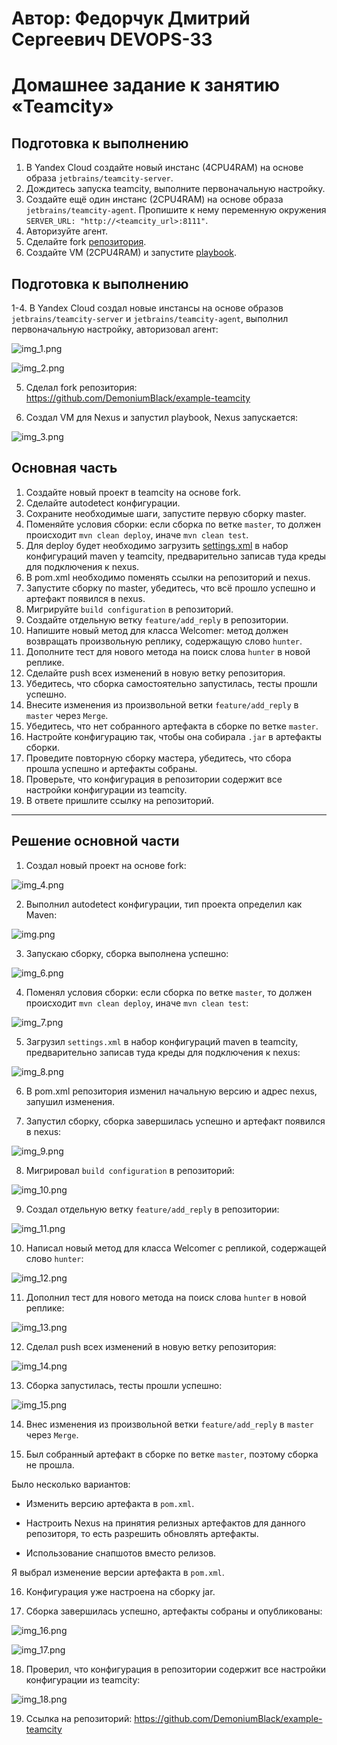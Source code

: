 # Автор: Федорчук Дмитрий Сергеевич DEVOPS-33

# Домашнее задание к занятию «Teamcity»

## Подготовка к выполнению

1. В Yandex Cloud создайте новый инстанс (4CPU4RAM) на основе образа `jetbrains/teamcity-server`.
2. Дождитесь запуска teamcity, выполните первоначальную настройку.
3. Создайте ещё один инстанс (2CPU4RAM) на основе образа `jetbrains/teamcity-agent`. Пропишите к нему переменную окружения `SERVER_URL: "http://<teamcity_url>:8111"`.
4. Авторизуйте агент.
5. Сделайте fork [репозитория](https://github.com/aragastmatb/example-teamcity).
6. Создайте VM (2CPU4RAM) и запустите [playbook](./infrastructure).

## Подготовка к выполнению

1-4. В Yandex Cloud создал новые инстансы на основе образов `jetbrains/teamcity-server` и `jetbrains/teamcity-agent`, выполнил первоначальную настройку, авторизовал агент:

![img_1.png](IMG/img_1.png)

![img_2.png](IMG/img_2.png)

5. Сделал fork репозитория: https://github.com/DemoniumBlack/example-teamcity

6. Создал VM для Nexus и запустил playbook, Nexus запускается:

![img_3.png](IMG/img_3.png)

## Основная часть

1. Создайте новый проект в teamcity на основе fork.
2. Сделайте autodetect конфигурации.
3. Сохраните необходимые шаги, запустите первую сборку master.
4. Поменяйте условия сборки: если сборка по ветке `master`, то должен происходит `mvn clean deploy`, иначе `mvn clean test`.
5. Для deploy будет необходимо загрузить [settings.xml](./teamcity/settings.xml) в набор конфигураций maven у teamcity, предварительно записав туда креды для подключения к nexus.
6. В pom.xml необходимо поменять ссылки на репозиторий и nexus.
7. Запустите сборку по master, убедитесь, что всё прошло успешно и артефакт появился в nexus.
8. Мигрируйте `build configuration` в репозиторий.
9. Создайте отдельную ветку `feature/add_reply` в репозитории.
10. Напишите новый метод для класса Welcomer: метод должен возвращать произвольную реплику, содержащую слово `hunter`.
11. Дополните тест для нового метода на поиск слова `hunter` в новой реплике.
12. Сделайте push всех изменений в новую ветку репозитория.
13. Убедитесь, что сборка самостоятельно запустилась, тесты прошли успешно.
14. Внесите изменения из произвольной ветки `feature/add_reply` в `master` через `Merge`.
15. Убедитесь, что нет собранного артефакта в сборке по ветке `master`.
16. Настройте конфигурацию так, чтобы она собирала `.jar` в артефакты сборки.
17. Проведите повторную сборку мастера, убедитесь, что сбора прошла успешно и артефакты собраны.
18. Проверьте, что конфигурация в репозитории содержит все настройки конфигурации из teamcity.
19. В ответе пришлите ссылку на репозиторий.

---

## Решение основной части

1. Создал новый проект на основе fork:

![img_4.png](IMG/img_4.png)

2. Выполнил autodetect конфигурации, тип проекта определил как Maven:

![img.png](IMG/img_5.png)

3. Запускаю сборку, сборка выполнена успешно:

![img_6.png](IMG/img_6.png)

4. Поменял условия сборки: если сборка по ветке `master`, то должен происходит `mvn clean deploy`, иначе `mvn clean test`:

![img_7.png](IMG/img_7.png)

5. Загрузил `settings.xml` в набор конфигураций maven в teamcity, предварительно записав туда креды для подключения к nexus:

![img_8.png](IMG/img_8.png)

6. В pom.xml репозитория изменил начальную версию и адрес nexus, запушил изменения.

7. Запустил сборку, сборка завершилась успешно и артефакт появился в nexus:

![img_9.png](IMG/img_9.png)

8. Мигрировал `build configuration` в репозиторий:

![img_10.png](IMG/img_10.png)

9. Создал отдельную ветку `feature/add_reply` в репозитории:

![img_11.png](IMG/img_11.png)

10. Написал новый метод для класса Welcomer с репликой, содержащей слово `hunter`:

![img_12.png](IMG/img_12.png)

11. Дополнил тест для нового метода на поиск слова `hunter` в новой реплике:

![img_13.png](IMG/img_13.png)

12. Сделал push всех изменений в новую ветку репозитория:

![img_14.png](IMG/img_14.png)

13. Сборка запустилась, тесты прошли успешно:

![img_15.png](IMG/img_15.png)

14. Внес изменения из произвольной ветки `feature/add_reply` в `master` через `Merge`.

15. Был собранный артефакт в сборке по ветке `master`, поэтому сборка не прошла.

Было несколько вариантов:

* Изменить версию артефакта в `pom.xml`.

* Настроить Nexus на принятия релизных артефактов для данного репозиторя, то есть разрешить обновлять артефакты. 

* Использование снапшотов вместо релизов.

Я выбрал изменение версии артефакта в `pom.xml`.

16. Конфигурация уже настроена на сборку jar.

17. Сборка завершилась успешно, артефакты собраны и опубликованы:

![img_16.png](IMG/img_16.png)

![img_17.png](IMG/img_17.png)

18. Проверил, что конфигурация в репозитории содержит все настройки конфигурации из teamcity:

![img_18.png](IMG/img_18.png)

19. Ссылка на репозиторий: https://github.com/DemoniumBlack/example-teamcity